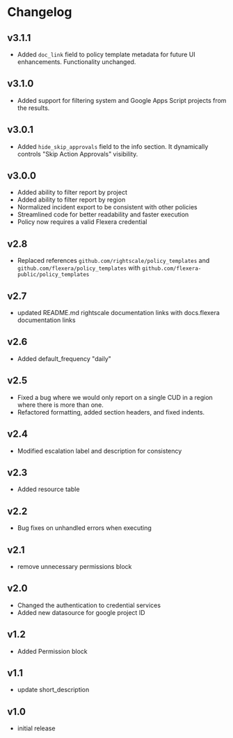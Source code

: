 # Changelog

## v3.1.1

- Added `doc_link` field to policy template metadata for future UI enhancements. Functionality unchanged.

## v3.1.0

- Added support for filtering system and Google Apps Script projects from the results.

## v3.0.1

- Added `hide_skip_approvals` field to the info section. It dynamically controls "Skip Action Approvals" visibility.

## v3.0.0

- Added ability to filter report by project
- Added ability to filter report by region
- Normalized incident export to be consistent with other policies
- Streamlined code for better readability and faster execution
- Policy now requires a valid Flexera credential

## v2.8

- Replaced references `github.com/rightscale/policy_templates` and `github.com/flexera/policy_templates` with `github.com/flexera-public/policy_templates`

## v2.7

- updated README.md rightscale documentation links with docs.flexera documentation links

## v2.6

- Added default_frequency "daily"

## v2.5

- Fixed a bug where we would only report on a single CUD in a region where there is more than one.
- Refactored formatting, added section headers, and fixed indents.

## v2.4

- Modified escalation label and description for consistency

## v2.3

- Added resource table

## v2.2

- Bug fixes on unhandled errors when executing

## v2.1

- remove unnecessary permissions block

## v2.0

- Changed the authentication to credential services
- Added new datasource for google project ID

## v1.2

- Added Permission block

## v1.1

- update short_description

## v1.0

- initial release
